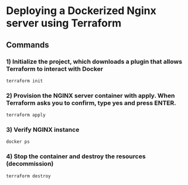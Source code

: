 # Deploying a Dockerized Nginx server using Terraform

## Commands

### 1) Initialize the project, which downloads a plugin that allows Terraform to interact with Docker

    terraform init

### 2) Provision the NGINX server container with apply. When Terraform asks you to confirm, type yes and press ENTER.

    terraform apply

### 3) Verify NGINX instance

    docker ps

### 4) Stop the container and destroy the resources (decommission)

    terraform destroy

